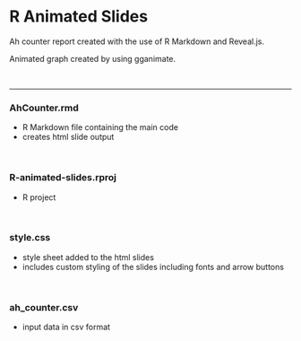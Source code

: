 # R Animated Slides

Ah counter report created with the use of R Markdown and Reveal.js.

Animated graph created by using gganimate.

<br>

---

### AhCounter.rmd

- R Markdown file containing the main code 
- creates html slide output

<br>


### R-animated-slides.rproj

- R project 

<br>


### style.css

- style sheet added to the html slides
- includes custom styling of the slides including fonts and arrow buttons

<br>


### ah_counter.csv

- input data in csv format
